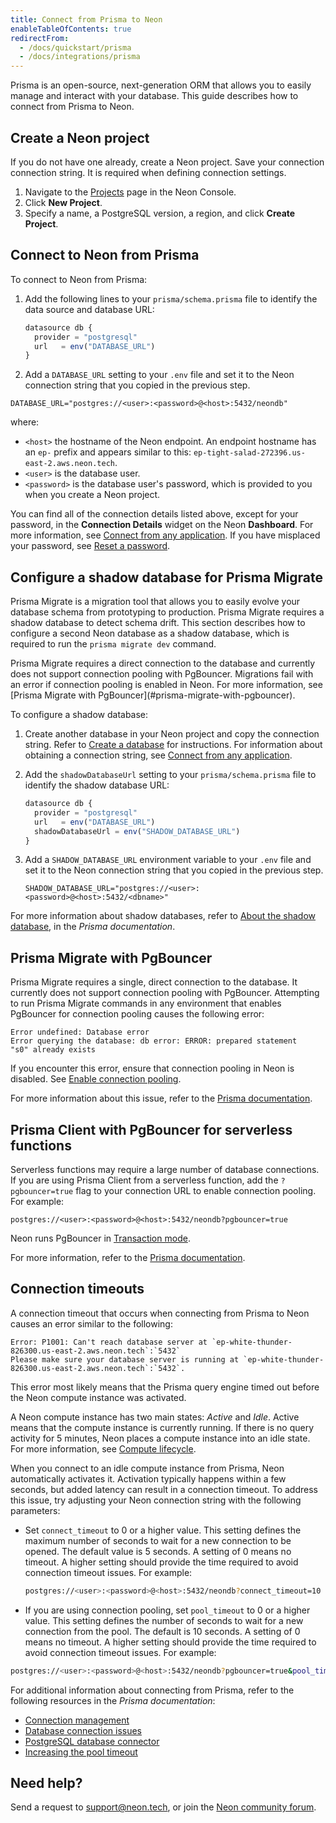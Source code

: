 ```yaml
---
title: Connect from Prisma to Neon
enableTableOfContents: true
redirectFrom:
  - /docs/quickstart/prisma
  - /docs/integrations/prisma
---
```


Prisma is an open-source, next-generation ORM that allows you to easily manage and interact with your database. This guide describes how to connect from Prisma to Neon.

## Create a Neon project

If you do not have one already, create a Neon project. Save your connection connection string. It is required when defining connection settings.

1. Navigate to the [Projects](https://console.neon.tech/app/projects) page in the Neon Console.
2. Click **New Project**.
3. Specify a name, a PostgreSQL version, a region, and click **Create Project**.

## Connect to Neon from Prisma

To connect to Neon from Prisma:

1. Add the following lines to your `prisma/schema.prisma` file to identify the data source and database URL:

   ```typescript
   datasource db {
     provider = "postgresql"
     url   = env("DATABASE_URL")
   }
   ```

2. Add a `DATABASE_URL` setting to your `.env` file and set it to the Neon connection string that you copied in the previous step.

  ```shell
  DATABASE_URL="postgres://<user>:<password>@<host>:5432/neondb"
  ```

where:

- `<host>` the hostname of the Neon endpoint. An endpoint hostname has an `ep-` prefix and appears similar to this: `ep-tight-salad-272396.us-east-2.aws.neon.tech`.
- `<user>` is the database user.
- `<password>` is the database user's password, which is provided to you when you create a Neon project.

You can find all of the connection details listed above, except for your password,  in the **Connection Details** widget on the Neon **Dashboard**. For more information, see [Connect from any application](../../connect/connect-from-any-app). If you have misplaced your password, see [Reset a password](../../manage/users/#reset-a-password).

## Configure a shadow database for Prisma Migrate

Prisma Migrate is a migration tool that allows you to easily evolve your database schema from prototyping to production. Prisma Migrate requires a shadow database to detect schema drift. This section describes how to configure a second Neon database as a shadow database, which is required to run the `prisma migrate dev` command.

<Admonition type="note">
Prisma Migrate requires a direct connection to the database and currently does not support connection pooling with PgBouncer. Migrations fail with an error if connection pooling is enabled in Neon. For more information, see [Prisma Migrate with PgBouncer](#prisma-migrate-with-pgbouncer).
</Admonition>

To configure a shadow database:

1. Create another database in your Neon project and copy the connection string. Refer to [Create a database](../../manage/databases/#create-a-database) for instructions. For information about obtaining a connection string, see [Connect from any application](../../connect/connect-from-any-app/).

1. Add the `shadowDatabaseUrl` setting to your `prisma/schema.prisma` file to identify the shadow database URL:

   ```typescript
   datasource db {
     provider = "postgresql"
     url   = env("DATABASE_URL")
     shadowDatabaseUrl = env("SHADOW_DATABASE_URL")
   }
   ```

1. Add a `SHADOW_DATABASE_URL` environment variable to your `.env` file and set it to the Neon connection string that you copied in the previous step.

   ```shell
   SHADOW_DATABASE_URL="postgres://<user>:<password>@<host>:5432/<dbname>"
   ```

For more information about shadow databases, refer to [About the shadow database](https://www.prisma.io/docs/concepts/components/prisma-migrate/shadow-database), in the _Prisma documentation_.

## Prisma Migrate with PgBouncer

Prisma Migrate requires a single, direct connection to the database. It currently does not support connection pooling with PgBouncer. Attempting to run Prisma Migrate commands in any environment that enables PgBouncer for connection pooling causes the following error:

```text
Error undefined: Database error
Error querying the database: db error: ERROR: prepared statement 
"s0" already exists
```

If you encounter this error, ensure that connection pooling in Neon is disabled. See [Enable connection pooling](../../connect/connection-pooling/#enable-connection-pooling).

For more information about this issue, refer to the [Prisma documentation](https://www.prisma.io/docs/guides/performance-and-optimization/connection-management/configure-pg-bouncer#prisma-migrate-and-pgbouncer-workaround).

## Prisma Client with PgBouncer for serverless functions

Serverless functions may require a large number of database connections. If you are using Prisma Client from a serverless function, add the `?pgbouncer=true` flag to your connection URL to enable connection pooling. For example:

```text
postgres://<user>:<password>@<host>:5432/neondb?pgbouncer=true
```

Neon runs PgBouncer in [Transaction mode](https://www.pgbouncer.org/features.html).

For more information, refer to the [Prisma documentation](https://www.prisma.io/docs/guides/performance-and-optimization/connection-management/configure-pg-bouncer#add-pgbouncer-to-the-connection-url).

## Connection timeouts

A connection timeout that occurs when connecting from Prisma to Neon causes an error similar to the following:

```text
Error: P1001: Can't reach database server at `ep-white-thunder-826300.us-east-2.aws.neon.tech`:`5432`
Please make sure your database server is running at `ep-white-thunder-826300.us-east-2.aws.neon.tech`:`5432`.
```

This error most likely means that the Prisma query engine timed out before the Neon compute instance was activated.

A Neon compute instance has two main states: _Active_ and _Idle_. Active means that the compute instance is currently running. If there is no query activity for 5 minutes, Neon places a compute instance into an idle state. For more information, see [Compute lifecycle](../../docs/introduction/compute-lifecycle/).

When you connect to an idle compute instance from Prisma, Neon automatically activates it. Activation typically happens within a few seconds, but added latency can result in a connection timeout. To address this issue, try adjusting your Neon connection string with the following parameters:

- Set `connect_timeout` to 0 or a higher value. This setting defines the maximum number of seconds to wait for a new connection to be opened. The default value is 5 seconds. A setting of 0 means no timeout. A higher setting should provide the time required to avoid connection timeout issues. For example:

  ```bash
  postgres://<user>:<password>@<host>:5432/neondb?connect_timeout=10
  ```

- If you are using connection pooling, set `pool_timeout` to 0 or a higher value. This setting defines the number of seconds to wait for a new connection from the pool. The default is 10 seconds. A setting of 0 means no timeout. A higher setting should provide the time required to avoid connection timeout issues. For example:

```bash
postgres://<user>:<password>@<host>:5432/neondb?pgbouncer=true&pool_timeout=20
```

For additional information about connecting from Prisma, refer to the following resources in the _Prisma documentation_:

- [Connection management](https://www.prisma.io/docs/guides/performance-and-optimization/connection-management)
- [Database connection issues](https://www.prisma.io/dataguide/managing-databases/database-troubleshooting#database-connection-issues)
- [PostgreSQL database connector](https://www.prisma.io/docs/concepts/database-connectors/postgresql)
- [Increasing the pool timeout](https://www.prisma.io/docs/guides/performance-and-optimization/connection-management#increasing-the-pool-timeout)

## Need help?

Send a request to [support@neon.tech](mailto:support@neon.tech), or join the [Neon community forum](https://community.neon.tech/).
